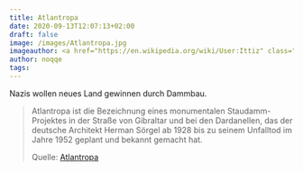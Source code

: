 ```yaml
---
title: Atlantropa
date: 2020-09-13T12:07:13+02:00
draft: false
image: /images/Atlantropa.jpg
imageauthor: <a href="https://en.wikipedia.org/wiki/User:Ittiz" class="extiw" title="en:User:Ittiz">Ittiz</a> at en.wikipedia
author: noqqe
tags:
---
```


Nazis wollen neues Land gewinnen durch Dammbau.

> Atlantropa ist die Bezeichnung eines monumentalen Staudamm-Projektes in der
> Straße von Gibraltar und bei den Dardanellen, das der deutsche Architekt
> Herman Sörgel ab 1928 bis zu seinem Unfalltod im Jahre 1952 geplant und
> bekannt gemacht hat.
>
> Quelle: [Atlantropa](https://de.wikipedia.org/wiki/Atlantropa)
